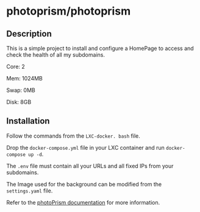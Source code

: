 # photoprism/photoprism

## Description

This is a simple project to install and configure a HomePage to access and check the health of all my subdomains.

Core: 2

Mem: 1024MB

Swap: 0MB

Disk: 8GB

## Installation

Follow the commands from the `LXC-docker. bash` file.

Drop the `docker-compose.yml` file in your LXC container and run `docker-compose up -d`.

The `.env` file must contain all your URLs and all fixed IPs from your subdomains.

The Image used for the background can be modified from the `settings.yaml` file.

Refer to the [photoPrism documentation](https://docs.photoprism.org/getting-started/installation/) for more information.

